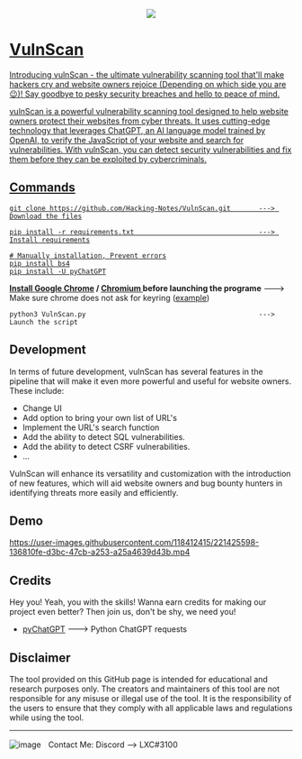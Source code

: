 
<p align = "center">
  <a href="https://discord.com">
  <img src="https://github.com/Hacking-Notes/Vulnerability-Scanner/blob/main/Documents/logo.png">
</p>

# VulnScan

Introducing vulnScan - the ultimate vulnerability scanning tool that'll make hackers cry and website owners rejoice (Depending on which side you are 😉)! Say goodbye to pesky security breaches and hello to peace of mind.

vulnScan is a powerful vulnerability scanning tool designed to help website owners protect their websites from cyber threats. It uses cutting-edge technology that leverages ChatGPT, an AI language model trained by OpenAI, to verify the JavaScript of your website and search for vulnerabilities. With vulnScan, you can detect security vulnerabilities and fix them before they can be exploited by cybercriminals.

## Commands

```
git clone https://github.com/Hacking-Notes/VulnScan.git       ---> Download the files

pip install -r requirements.txt                               ---> Install requirements

# Manually installation, Prevent errors
pip install bs4
pip install -U pyChatGPT
```
<b>Install <a href="https://www.google.com/chrome/">Google Chrome</a> / <a href="https://www.chromium.org/chromium-projects/">Chromium </a> before launching the programe</b> ---> Make sure chrome does not ask for keyring (<a href="https://askubuntu.com/questions/31786/chrome-asks-for-password-to-unlock-keyring-on-startup">example</a>)

```
python3 VulnScan.py                                           ---> Launch the script
```

## Development

In terms of future development, vulnScan has several features in the pipeline that will make it even more powerful and useful for website owners. These include:

<ul style="list-style-type:disc;">
  <li>Change UI</li>
  <li>Add option to bring your own list of URL's</li>
  <li>Implement the URL's search function</li>
  <li>Add the ability to detect SQL vulnerabilities.</li>
  <li>Add the ability to detect CSRF vulnerabilities.</li>
  <li>...</li>
</ul> 

VulnScan will enhance its versatility and customization with the introduction of new features, which will aid website owners and bug bounty hunters in identifying threats more easily and efficiently.

## Demo

https://user-images.githubusercontent.com/118412415/221425598-136810fe-d3bc-47cb-a253-a25a4639d43b.mp4

## Credits

Hey you! Yeah, you with the skills! Wanna earn credits for making our project even better? Then join us, don't be shy, we need you!

<ul style="list-style-type:disc;">
  <li><a href="https://github.com/terry3041/pyChatGPT">pyChatGPT</a> ---> Python ChatGPT requests</li>
</ul>

## Disclaimer

The tool provided on this GitHub page is intended for educational and research purposes only. The creators and maintainers of this tool are not responsible for any misuse or illegal use of the tool. It is the responsibility of the users to ensure that they comply with all applicable laws and regulations while using the tool.

---

  ![image](https://external-content.duckduckgo.com/iu/?u=https%3A%2F%2Fwww.net-model.com%2Fimg%2Flogo-discord.png&f=1&nofb=1&ipt=0b347aa70a05f91f4015e7e1049581eba2f397f35b8f27ebb18ae2190210f8ea&ipo=images)ㅤContact Me: Discord --> LXC#3100
